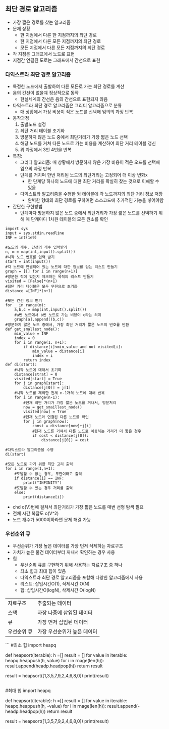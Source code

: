 ## 최단 경로 알고리즘
- 가장 짧은 경로를 찾는 알고리즘
- 문제 상황
    - 한 지점에서 다른 한 지점까지의 최단 경로
    - 한 지점에서 다른 모든 지점까지의 최단 경로
    - 모든 지점에서 다른 모든 지점까지의 최단 경로
- 각 지점은 그래프에서 노드로 표현
- 지점간 연결된 도로는 그래프에서 간선으로 표현

### 다익스트라 최단 경로 알고리즘
- 특정한 노드에서 출발하여 다른 모든로 가는 최단 경로를 계산
- 음의 간선이 없을떄 정상적으로 동작
    - 현실세계의 간선은 음의 간선으로 표현되지 않음
- 다익스트라 최단 경로 알고리즘은 그리디 알고리즘으로 분류
    - 매 상황에서 가장 비용이 적은 노드를 선택해 임의의 과정 반복
- 동작과정
    1. 출발노드 설정
    2. 최단 거리 테이블 초기화
    3. 방문하지 않은 노드 중에서 최단거리가 가장 짧은 노드 선택
    4. 해당 노드를 거쳐 다른 노드로 가는 비용을 계산하여 최단 거리 테이블 갱신
    5. 위 과정에서 3번 4번을 반복
- 특징:
    - 그리디 알고리즘: 매 상황에서 방문하지 않은 가장 비용이 적은 오드를 선택해 임으의 과정 반복
    - 단계를 거치며 한번 처리된 노드의 최단거리는 고정되어 더 이상 변화x
        - 한 단계당 하나의 노드에 대한 최단 거리를 확실히 찾는 것으로 이해할 수 있음
    - 다익스트라 알고리즘을 수행한 뒹 테이블에 각 노드까지의 최단 거리 정보 저장
        - 완벽한 형태의 최단 경로를 구하여면 소스코드에 추가적인 기능을 넣어야함
- 간단한 구현방법
    - 단계마다 방문하지 않은 노드 중에서 최단거리가 가장 짧은 노드를 선택하기 위해 매 단계마다 1차원 테이블의 모든 원소를 확인
```
import sys
input = sys.stdin.readline
INF = int(1e9)

#노드의 개수, 간선의 개수 입력받기
n, m = map(int,input().split())
#시작 노드 번호를 입력 받기
start = int(input())
#각 노드에 연결되어 있는 노드에 대한 정보를 담는 리스트 만들기
graph = [[] for i in range(n+1)]
#방문한 적이 있는지 체크하는 목적의 리스트 만들기
visited = [False]*(n+1)
#최단 거리 테이블은 모두 무한으로 초기화
distance =[INF]*(n+1)

#모든 간선 정보 받기
for _ in range(m):
    a,b,c = map(int,input().split())
    #a번 노드에서 b번 노드로 가는 비용이 c라는 의미
    graph[a].append((b,c))
#방문하지 않은 노드 중에서, 가장 최단 거리가 짧은 노드의 번호를 반환
def get_smallest_node():
    min_value = INF
    index = 0
    for i in range(1, n+1):
        if distance[i]<min_value and not visited[i]:
            min_value = distance[i]
            index = i
        return index
def di(start):
    #시작 노드에 대해서 초기화
    distance[strat] = 0
    visited[start] = True
    for j in graph[start]:
        distance[j[0]] = j[1]
    #시작 노드를 제외한 전체 n-1개의 노드에 대해 반복
    for i in range(n-1):
        #현재 최단 거리가 가장 짧은 노드를 꺼내서, 방문처리
        now = get_smaillest_node()
        visited[now] = True
        #현재 노드와 연결된 다른 노드를 확인
        for j in graph[now]:
            const = distance[now]+j[i]
            #현재 노드를 거쳐서 다른 노드로 이동하는 거리가 더 짧은 경우
            if cost < distance(j[0]):
                distance[j[0]] = cost

#다익스트라 알고리즘을 수행
di(start)

#모든 노드로 가기 위한 최단 고리 출력
for i in range(1,n+1):
    #도달할 수 없는 경우, 무한이라고 출력
    if distance[i] == INF:
        print("INFINITY")
    #도달할 수 있는 경우 거리를 출력
    else:
        print(distance[i])
```
- chd o(V)번에 걸쳐서 최단거리가 가장 짧은 노드를 매번 선형 탐색 필요
- 전체 시간 복잡도 o(V^2)
- 노드 개수가 5000이하라면 문제 해결 가능

### 우선순위 큐
- 우선순위가 가장 높은 데이터를 가장 먼저 삭제하는 자료구조
- 가치가 높은 물건 데이터부터 꺼내서 확인하는 경우 사용
- 힙
    - 우선순위 큐를 구현하기 위해 사용하는 자료구조 중 하나
    - 최소 힙과 최대 힙이 있음
    - 다익스트라 최단 경로 알고리즘을 포함해 다양한 알고리즘에서 사용
    - 리스트: 삽입시간O(1), 삭제시간 O(N)
    - 힙: 삽입시간O(logN), 삭제시간 O(logN)
<table>
    <tr><td>자료구조</td><td>추출되는 데이터</td></tr>
    <tr><td>스택</td><td>자장 나중에 삽입된 데이터</td></tr>
    <tr><td>큐</td><td>가장 먼저 삽입된 데이터</td></tr>
    <tr><td>우선순위 큐</td><td>가장 우선순위가 높은 데이터</td></tr>
</table>
```
#최소 힙
import heapq

def heapsort(iterable):
    h =[]
    result = []
    for value in iterable:
        heapq.heappush(h, value)
    for i in rnage(len(h)):
        result.append(headp.headpop(h))
    return result

result = heapsort([1,3,5,7,9,2,4,6,8,0])
print(result)
```
```
#최대 힙
import heapq

def heapsort(iterable):
    h =[]
    result = []
    for value in iterable:
        heapq.heappush(h, -value)
    for i in rnage(len(h)):
        result.append(-headp.headpop(h))
    return result

result = heapsort([1,3,5,7,9,2,4,6,8,0])
print(result)
```